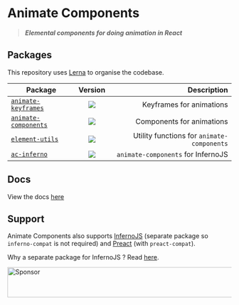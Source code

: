 # Animate Components

> ***Elemental components for doing animation in React***

## Packages
This repository uses [Lerna](https://lernajs.io/) to organise the codebase.

| Package        | Version           | Description  |
| ------------- |:-------------:| -----:|
| [`animate-keyframes`](./packages/animate-keyframes)       | ![](https://img.shields.io/badge/npm-v0.1.5-blue.svg)  | Keyframes for animations |
| [`animate-components`](./packages/animate-components)      | ![](https://img.shields.io/badge/npm-v1.4.2-blue.svg)      |   Components for animations |
| [`element-utils`](./packages/element-utils)      | ![](https://img.shields.io/badge/npm-v0.1.2-blue.svg)      |   Utility functions for `animate-components` |
| [`ac-inferno`](./packages/ac-inferno)      | ![](https://img.shields.io/badge/npm-v1.0.3-blue.svg)      |   `animate-components` for InfernoJS |

## Docs
View the docs [here](./packages)

## Support

Animate Components also supports [InfernoJS](infernojs.org) (separate package so `inferno-compat` is not required) and [Preact](preactjs.com) (with `preact-compat`). 

Why a separate package for InfernoJS  ? Read [here](https://github.com/nitin42/animate-components/tree/master/packages/ac-inferno#why-a-separate-package-for-infernojs-instead-of-using-animate-components-with-inferno-compat-).

<a href="https://app.codesponsor.io/link/FCRW65HPiwhNtebDx2tTc53E/nitin42/animate-components" rel="nofollow"><img src="https://app.codesponsor.io/embed/FCRW65HPiwhNtebDx2tTc53E/nitin42/animate-components.svg" style="width: 888px; height: 68px;" alt="Sponsor" /></a>
